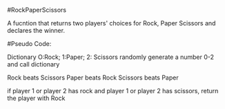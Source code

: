 #RockPaperScissors

A fucntion that returns two players' choices for Rock, Paper Scissors and declares the winner. 

#Pseudo Code: 

Dictionary O:Rock; 1:Paper; 2: Scissors
randomly generate a number 0-2 and call dictionary 

Rock beats Scissors 
Paper beats Rock 
Scissors beats Paper


if player 1 or player 2 has rock and player 1 or player 2 has scissors, return the player with Rock 